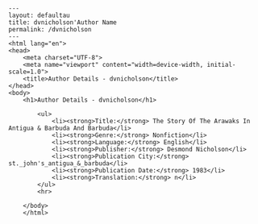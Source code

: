 
    ---
    layout: defaultau
    title: dvnicholson'Author Name 
    permalink: /dvnicholson
    ---
    <html lang="en">
    <head>
        <meta charset="UTF-8">
        <meta name="viewport" content="width=device-width, initial-scale=1.0">
        <title>Author Details - dvnicholson</title>
    </head>
    <body>
        <h1>Author Details - dvnicholson</h1>
        
            <ul>
                <li><strong>Title:</strong> The Story Of The Arawaks In Antigua & Barbuda And Barbuda</li>
                <li><strong>Genre:</strong> Nonfiction</li>
                <li><strong>Language:</strong> English</li>
                <li><strong>Publisher:</strong> Desmond Nicholson</li>
                <li><strong>Publication City:</strong> st._john's_antigua_&_barbuda</li>
                <li><strong>Publication Date:</strong> 1983</li>
                <li><strong>Translation:</strong> n</li>
            </ul>
            <hr>
            
        </body>
        </html>
        